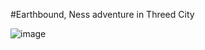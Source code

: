 #Earthbound, Ness adventure in Threed City


![image](https://github.com/ElGatoFiestero/TutorialTemasNintendoSwitch/assets/159089859/8174baad-2bc9-4772-b677-cb4bd3e932e0)
